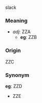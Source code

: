 slack
### Meaning
+ _adj_: ZZA
    + __eg__: ZZB

### Origin

ZZC

### Synonym

__eg__: ZZD

+ ZZE


